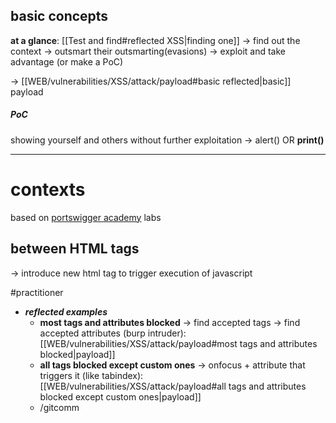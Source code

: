 ## basic concepts
**at a glance**: [[Test and find#reflected XSS|finding one]] -> find out the context -> outsmart their outsmarting(evasions) -> exploit and take advantage (or make a PoC)

-> [[WEB/vulnerabilities/XSS/attack/payload#basic reflected|basic]] payload
##### PoC
showing yourself and others without further exploitation  -> alert() OR **print()**

---
# contexts 
based on [portswigger academy](https://portswigger.net/web-security/cross-site-scripting/contexts) labs 
## between HTML tags
-> introduce new html tag to trigger execution of javascript

#practitioner 
- ***reflected examples***
  - **most tags and attributes blocked** -> find accepted tags -> find accepted attributes (burp intruder): [[WEB/vulnerabilities/XSS/attack/payload#most tags and attributes blocked|payload]]
  - **all tags blocked except custom ones** -> onfocus + attribute that triggers it (like tabindex): [[WEB/vulnerabilities/XSS/attack/payload#all tags and attributes blocked except custom ones|payload]]
  - /gitcomm